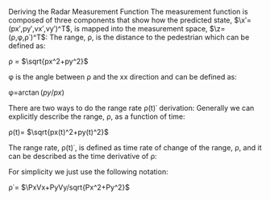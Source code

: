 

Deriving the Radar Measurement Function
The measurement function is composed of three components that show how the predicted state, $`\x′=(px′,py′,vx′,vy′)^T`$, is mapped into the measurement space, $`\z=(ρ,φ,ρ˙)^T`$:
The range, ρ, is the distance to the pedestrian which can be defined as:

ρ = $`\sqrt{px^2+py^2}`$

φ is the angle between ρ and the xx direction and can be defined as:

φ=$`\arctan(py/px)`$

There are two ways to do the range rate ρ(t)˙ derivation:
Generally we can explicitly describe the range, ρ, as a function of time:

ρ(t)= $`\sqrt{px(t)^2+py(t)^2}`$

The range rate, ρ(t)˙, is defined as time rate of change of the range, ρ, and it can be described as the time derivative of ρ:
 

For simplicity we just use the following notation:


ρ˙= $`\PxVx+PyVy/sqrt{Px^2+Py^2}`$

